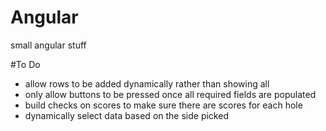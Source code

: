# Angular
small angular stuff

#To Do
- allow rows to be added dynamically rather than showing all
- only allow buttons to be pressed once all required fields are populated
- build checks on scores to make sure there are scores for each hole
- dynamically select data based on the side picked